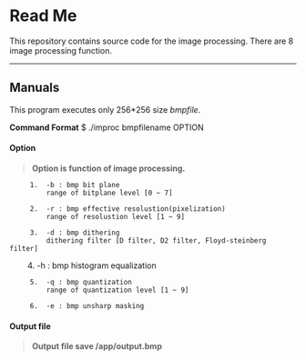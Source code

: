 Read Me
==========
This repository contains source code for the image processing.
There are 8 image processing function.

----------
Manuals
-------------

This program executes only 256*256 size *bmpfile*.

**Command Format**
 $ ./improc bmpfilename OPTION


  
#### <i class="icon-file"></i> **Option**
 >**Option is  function of image processing.**

				 
         1.  -b : bmp bit plane           
             range of bitplane level [0 ~ 7]
             
         2.  -r : bmp effective resolustion(pixelization)
             range of resolustion level [1 ~ 9]

         3.  -d : bmp dithering             
             dithering filter [D filter, D2 filter, Floyd-steinberg filter] 
	     
         4.  -h : bmp histogram equalization
	 
         5.  -q : bmp quantization                
             range of quantization level [1 ~ 9]

         6.  -e : bmp unsharp masking


#### <i class="icon-file"></i> **Output file**
> **Output file save /app/output.bmp**
                 
                  
     


